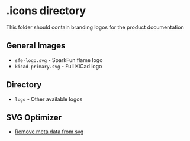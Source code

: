 .icons directory
====================
This folder should contain branding logos for the product documentation

## General Images
- `sfe-logo.svg` - SparkFun flame logo
- `kicad-primary.svg` - Full KiCad logo

## Directory
- `logo` - Other available logos

## SVG Optimizer
- [Remove meta data from svg](https://jakearchibald.github.io/svgomg/)
